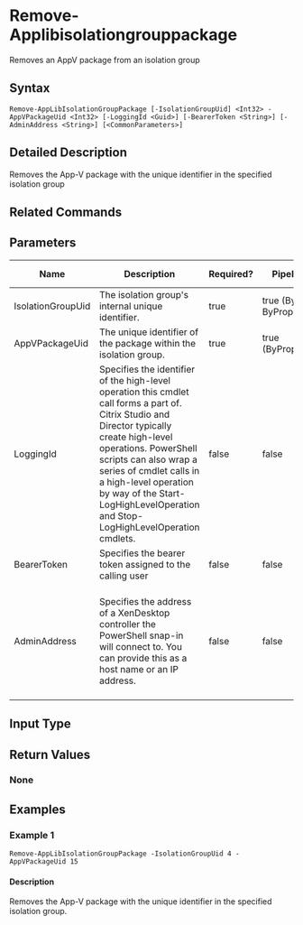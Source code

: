 ﻿
# Remove-Applibisolationgrouppackage
Removes an AppV package from an isolation group
## Syntax
```
Remove-AppLibIsolationGroupPackage [-IsolationGroupUid] <Int32> -AppVPackageUid <Int32> [-LoggingId <Guid>] [-BearerToken <String>] [-AdminAddress <String>] [<CommonParameters>]
```
## Detailed Description
Removes the App-V package with the unique identifier in the specified isolation group


## Related Commands

## Parameters
| Name   | Description | Required? | Pipeline Input | Default Value |
| --- | --- | --- | --- | --- |
| IsolationGroupUid | The isolation group's internal unique identifier. | true | true (ByValue, ByPropertyName) |  |
| AppVPackageUid | The unique identifier of the package within the isolation group. | true | true (ByPropertyName) |  |
| LoggingId | Specifies the identifier of the high-level operation this cmdlet call forms a part of. Citrix Studio and Director typically create high-level operations. PowerShell scripts can also wrap a series of cmdlet calls in a high-level operation by way of the Start-LogHighLevelOperation and Stop-LogHighLevelOperation cmdlets. | false | false |  |
| BearerToken | Specifies the bearer token assigned to the calling user | false | false |  |
| AdminAddress | Specifies the address of a XenDesktop controller the PowerShell snap-in will connect to. You can provide this as a host name or an IP address. | false | false | Localhost. Once a value is provided by any cmdlet, this value becomes the default. |

## Input Type

### 

## Return Values

### None

## Examples

### Example 1
```
Remove-AppLibIsolationGroupPackage -IsolationGroupUid 4 -AppVPackageUid 15
```
#### Description
Removes the App-V package with the unique identifier in the specified isolation group.
